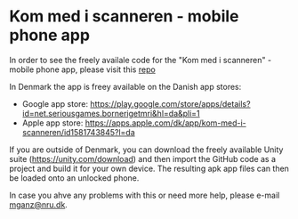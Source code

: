 # Kom med i scanneren - mobile phone app
In order to see the freely availale code for the "Kom med i scanneren" - mobile phone app, please visit this [repo](https://github.com/melanieganz/Borneriget_MRI)


In Denmark the app is freey available on the Danish app stores:
* Google app store: https://play.google.com/store/apps/details?id=net.seriousgames.bornerigetmri&hl=da&pli=1
* Apple app store: https://apps.apple.com/dk/app/kom-med-i-scanneren/id1581743845?l=da 

If you are outside of Denmark, you can download the freely available Unity suite (https://unity.com/download) and then import the GitHub code as a project and build it for your own device. The resulting apk app files can then be loaded onto an unlocked phone. 

In case you ahve any problems with this or need more help, please e-mail mganz@nru.dk.

